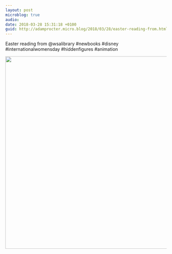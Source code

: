 ```yaml
---
layout: post
microblog: true
audio: 
date: 2018-03-28 15:31:18 +0100
guid: http://adamprocter.micro.blog/2018/03/28/easter-reading-from.html
---
```

Easter reading from @wsalibrary #newbooks #disney #internationalwomensday #hiddenfigures #animation

<img src="http://discursive.adamprocter.co.uk/uploads/2018/4493c1c387.jpg" width="600" height="600" />
